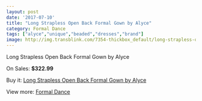 ```yaml
---
layout: post
date: '2017-07-10'
title: "Long Strapless Open Back Formal Gown by Alyce"
category: Formal Dance
tags: ["alyce","unique","beaded","dresses","brand"]
image: http://img.transblink.com/7354-thickbox_default/long-strapless-open-back-formal-gown-by-alyce.jpg
---
```

Long Strapless Open Back Formal Gown by Alyce

On Sales: **$322.99**
<a href="https://www.transblink.com/en/formal-dance/2378-long-strapless-open-back-formal-gown-by-alyce.html"><amp-img layout="responsive" width="600" height="600" src="//img.transblink.com/7354-thickbox_default/long-strapless-open-back-formal-gown-by-alyce.jpg" alt="Long Strapless Open Back Formal Gown by Alyce 0" /></a>
<a href="https://www.transblink.com/en/formal-dance/2378-long-strapless-open-back-formal-gown-by-alyce.html"><amp-img layout="responsive" width="600" height="600" src="//img.transblink.com/7355-thickbox_default/long-strapless-open-back-formal-gown-by-alyce.jpg" alt="Long Strapless Open Back Formal Gown by Alyce 1" /></a>

Buy it: [Long Strapless Open Back Formal Gown by Alyce](https://www.transblink.com/en/formal-dance/2378-long-strapless-open-back-formal-gown-by-alyce.html "Long Strapless Open Back Formal Gown by Alyce")

View more: [Formal Dance](https://www.transblink.com/en/6-formal-dance "Formal Dance")